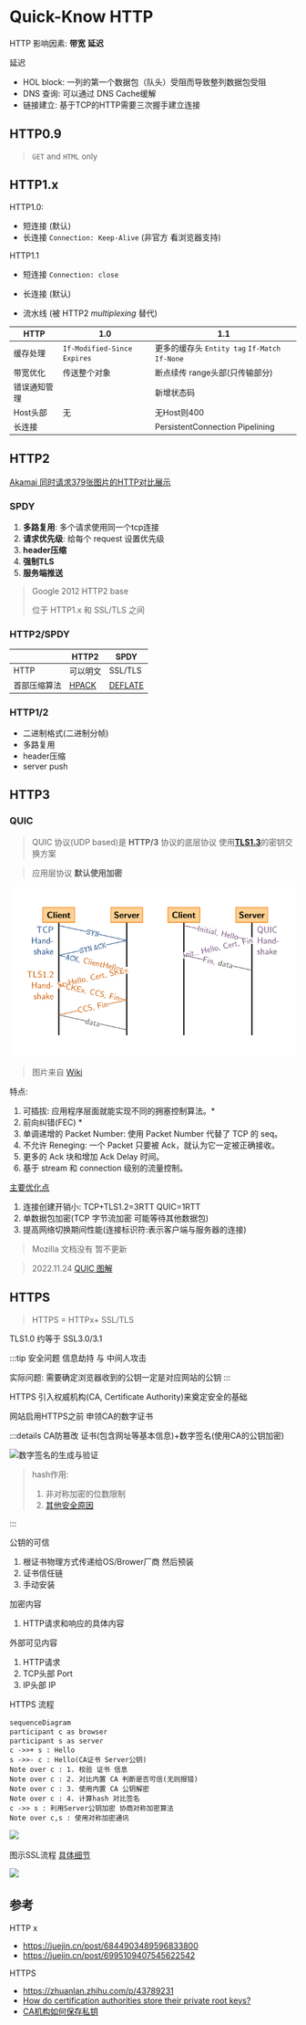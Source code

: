 # Quick-Know HTTP

HTTP 影响因素: **带宽** **延迟**



延迟

- HOL block: 一列的第一个数据包（队头）受阻而导致整列数据包受阻
- DNS 查询: 可以通过 DNS Cache缓解
- 链接建立: 基于TCP的HTTP需要三次握手建立连接

## HTTP0.9

> `GET` and `HTML` only

## HTTP1.x

HTTP1.0: 

- 短连接 (默认)
- 长连接 `Connection: Keep-Alive` (非官方 看浏览器支持)

HTTP1.1

- 短连接 `Connection: close`

- 长连接 (默认)
- 流水线 (被 HTTP2 *multiplexing* 替代)



| HTTP         | 1.0                           | 1.1                                            |
| ------------ | ----------------------------- | ---------------------------------------------- |
| 缓存处理     | `If-Modified-Since` `Expires` | 更多的缓存头 `Entity tag` `If-Match` `If-None` |
| 带宽优化     | 传送整个对象                  | 断点续传 range头部(只传输部分)                 |
| 错误通知管理 |                               | 新增状态码                                     |
| Host头部     | 无                            | 无Host则400                                    |
| 长连接       |                               | PersistentConnection Pipelining                |



## HTTP2

[Akamai 同时请求379张图片的HTTP对比展示](https://http2.akamai.com/demo)

### SPDY

1. **多路复用**: 多个请求使用同一个tcp连接
2. **请求优先级**: 给每个 request 设置优先级
3. **header压缩**
4. **强制TLS**
5. **服务端推送**



> Google 2012 HTTP2 base
>
> 位于 HTTP1.x 和 SSL/TLS 之间

### HTTP2/SPDY

|              | HTTP2                                                        | SPDY                                            |
| ------------ | ------------------------------------------------------------ | ----------------------------------------------- |
| HTTP         | 可以明文                                                     | SSL/TLS                                         |
| 首部压缩算法 | [HPACK](https://github.com/httpwg/http2-spec/blob/main/draft-ietf-httpbis-header-compression.xml) | [DEFLATE](http://zh.wikipedia.org/wiki/DEFLATE) |

### HTTP1/2

- 二进制格式(二进制分帧)
- 多路复用
- header压缩
- server push



## HTTP3

### QUIC

> QUIC 协议(UDP based)是 **HTTP/3** 协议的底层协议 使用[**TLS1.3**](TLS.md#tls1-3)的密钥交换方案

> 应用层协议 **默认使用加密**

![QUIC-handshake](/images/Tcp-vs-quic-handshake.svg)
> 图片来自 [Wiki](https://en.wikipedia.org/wiki/QUIC)

特点:
1. 可插拔: 应用程序层面就能实现不同的拥塞控制算法。\*
2. 前向纠错(FEC) \*
3. 单调递增的 Packet Number:  使用 Packet Number 代替了 TCP 的 seq。
4. 不允许 Reneging: 一个 Packet 只要被 Ack，就认为它一定被正确接收。
5. 更多的 Ack 块和增加 Ack Delay 时间。
6. 基于 stream 和 connection 级别的流量控制。

[主要优化点][2]
1. 连接创建开销小: TCP+TLS1.2=3RTT QUIC=1RTT
2. 单数据包加密(TCP 字节流加密 可能等待其他数据包)
3. 提高网络切换期间性能(连接标识符:表示客户端与服务器的连接)

> Mozilla 文档没有 暂不更新

> 2022.11.24 [QUIC 图解](https://quic.xargs.org/)

## HTTPS

> HTTPS = HTTPx+ SSL/TLS

<!-- ${\rm TLS}\,1.0 \;\approx\;{\rm SSL}\,3.0/3.1$ -->

TLS1.0 约等于 SSL3.0/3.1

:::tip 安全问题
信息劫持 与 中间人攻击

实际问题: 需要确定浏览器收到的公钥一定是对应网站的公钥
:::

HTTPS 引入权威机构(CA, Certificate Authority)来奠定安全的基础

网站启用HTTPS之前 申领CA的数字证书

:::details CA防篡改
证书(包含网址等基本信息)+数字签名(使用CA的公钥加密)

![数字签名的生成与验证](https://cheapsslsecurity.com/blog/wp-content/uploads/2018/09/how-do-digital-signatures-and-digital-certificates-work-together-in-ssl.png)

> hash作用:
> 1. 非对称加密的位数限制
> 2. [其他安全原因](https://crypto.stackexchange.com/questions/12768/why-hash-the-message-before-signing-it-with-rsa/12780#12780)

:::

公钥的可信
1. 根证书物理方式传递给OS/Brower厂商 然后预装
2. 证书信任链
3. 手动安装

加密内容
1. HTTP请求和响应的具体内容

外部可见内容
1. HTTP请求
2. TCP头部 Port
3. IP头部 IP

HTTPS 流程
```mermaid
sequenceDiagram
participant c as browser
participant s as server
c ->>+ s : Hello
s ->>- c : Hello(CA证书 Server公钥)
Note over c : 1. 校验 证书 信息
Note over c : 2. 对比内置 CA 判断是否可信(无则报错)
Note over c : 3. 使用内置 CA 公钥解密
Note over c : 4. 计算hash 对比签名
c ->> s : 利用Server公钥加密 协商对称加密算法
Note over c,s : 使用对称加密通讯
```
![](https://pic2.zhimg.com/v2-a0d10af45e785fe8d3f5cd12f8c309f5_r.jpg)

图示SSL流程 [具体细节](TLS.md)

![](https://img-blog.csdnimg.cn/20200609101405612.gif)

## 参考

HTTP x
- <https://juejin.cn/post/6844903489596833800>
- <https://juejin.cn/post/6995109407545622542>

HTTPS
- <https://zhuanlan.zhihu.com/p/43789231>
- [How do certification authorities store their private root keys?](https://security.stackexchange.com/questions/24896/how-do-certification-authorities-store-their-private-root-keys)
- [CA机构如何保存私钥](https://www.zhihu.com/question/22260090/answer/648910720)

[1]: https://zh.wikipedia.org/wiki/HTTP/3
[2]: https://zh.wikipedia.org/wiki/QUIC